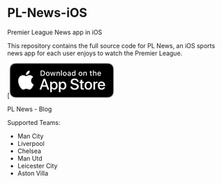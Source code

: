 # PL-News-iOS
Premier League News app in iOS

This repository contains the full source code for PL News, an iOS sports news app for each user enjoys to watch the Premier League.

[![Download PL News on the App Store](Screenshots/app_store_connect_badge.svg)

PL News - Blog

Supported Teams:
- Man City
- Liverpool
- Chelsea
- Man Utd
- Leicester City
- Aston Villa
